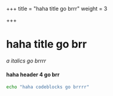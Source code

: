 +++
title = "haha title go brrr"
weight = 3

+++
# haha title go brr

_a italics go brrrr_

#### **haha header 4 go brr**

```bash
echo "haha codeblocks go brrrr"
```